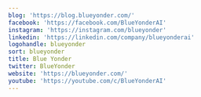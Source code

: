 ```yaml
---
blog: 'https://blog.blueyonder.com/'
facebook: 'https://facebook.com/BlueYonderAI'
instagram: 'https://instagram.com/blueyonder'
linkedin: 'https://linkedin.com/company/blueyonderai'
logohandle: blueyonder
sort: blueyonder
title: Blue Yonder
twitter: BlueYonder
website: 'https://blueyonder.com/'
youtube: 'https://youtube.com/c/BlueYonderAI'
---
```

